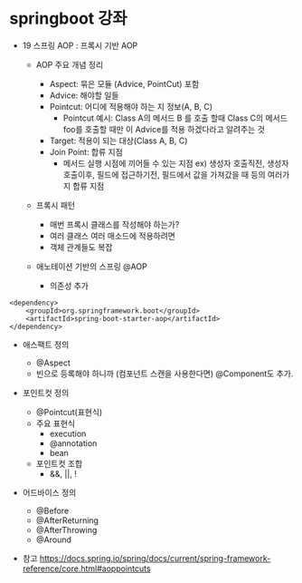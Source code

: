 # springboot 강좌
* 19 스프링 AOP : 프록시 기반 AOP
	* AOP 주요 개념 정리
		* Aspect: 묶은 모듈 (Advice, PointCut) 포함
		* Advice: 해야할 일들
		* Pointcut: 어디에 적용해야 하는 지 정보(A, B, C)
			* Pointcut 예시: Class A의 메서드 B 를 호출 할때 Class C의 메서드 foo를 호출할 때만 이 Advice를 적용 하겠다라고 알려주는 것
		* Target: 적용이 되는 대상(Class A, B, C)
		* Join Point: 합류 지점
			* 메서드 실행 시점에 끼어들 수 있는 지점 ex) 생성자 호출직전, 생성자 호출이후, 필드에 접근하기전, 필드에서 값을 가져갔을 때 등의 여러가지 합류 지점

    * 프록시 패턴
        * 매번 프록시 클래스를 작성해야 하는가?
        * 여러 클래스 여러 매소드에 적용하려면
        * 객체 관계들도 복잡

    * 애노테이션 기반의 스프링 @AOP
        * 의존성 추가
```
<dependency>
    <groupId>org.springframework.boot</groupId>
    <artifactId>spring-boot-starter-aop</artifactId>
</dependency>
```
   * 애스팩트 정의
        * @Aspect
        * 빈으로 등록해야 하니까 (컴포넌트 스캔을 사용한다면) @Component도 추가.
   * 포인트컷 정의
        * @Pointcut(표현식)
        * 주요 표현식
            * execution
            * @annotation
            * bean
        * 포인트컷 조합
            * &&, ||, !
   * 어드바이스 정의
        * @Before
        * @AfterReturning
        * @AfterThrowing
        * @Around
        
   * 참고
https://docs.spring.io/spring/docs/current/spring-framework-reference/core.html#aoppointcuts